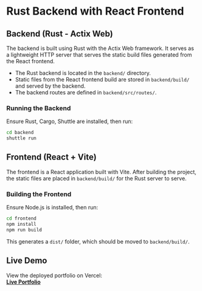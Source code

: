 # Rust Backend with React Frontend

## Backend (Rust - Actix Web)
The backend is built using Rust with the Actix Web framework. It serves as a lightweight HTTP server that serves the static build files generated from the React frontend.

- The Rust backend is located in the `backend/` directory.
- Static files from the React frontend build are stored in `backend/build/` and served by the backend.
- The backend routes are defined in `backend/src/routes/`.

### Running the Backend
Ensure Rust, Cargo, Shuttle are installed, then run:

```sh
cd backend
shuttle run
```

## Frontend (React + Vite)
The frontend is a React application built with Vite. After building the project, the static files are placed in `backend/build/` for the Rust server to serve.

### Building the Frontend
Ensure Node.js is installed, then run:

```sh
cd frontend
npm install
npm run build
```

This generates a `dist/` folder, which should be moved to `backend/build/`.

## Live Demo
View the deployed portfolio on Vercel:  
[**Live Portfolio**](https://assessment-q0dw.shuttle.app/)
